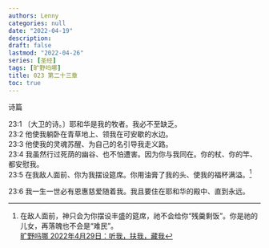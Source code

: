 ```yaml
---
authors: Lenny
categories: null
date: "2022-04-19"
description: 
draft: false
lastmod: "2022-04-26"
series: [圣经]
tags: [旷野吗哪]
title: 023 第二十三章
toc: true
---
```

诗篇
<!--more-->

23:1 〔大卫的诗。〕耶和华是我的牧者。我必不至缺乏。  
23:2 他使我躺卧在青草地上、领我在可安歇的水边。  
23:3 他使我的灵魂苏醒、为自己的名引导我走义路。  
23:4 我虽然行过死荫的幽谷、也不怕遭害。因为你与我同在。你的杖、你的竿、都安慰我。  
23:5 在我敌人面前、你为我摆设筵席。你用油膏了我的头、使我的福杯满溢。[^1]  

23:6 我一生一世必有恩惠慈爱随着我。我且要住在耶和华的殿中、直到永远。  

[^1]: 在敌人面前，神只会为你摆设丰盛的筵席，祂不会给你“残羹剩饭”。你是祂的儿女，再落魄也不会是“难民”。  
[旷野吗哪 2022年4月29日：听我，扶我，藏我](https://r.729ly.net/devotionals/devotionals-mw/devotionals-mw-mw220429)